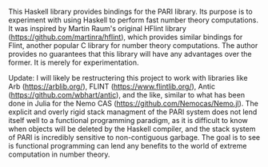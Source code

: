 This Haskell library provides bindings for the PARI library. Its purpose is to experiment with using Haskell to perform fast number theory computations. It was inspired by Martin Raum's original HFlint library (https://github.com/martinra/hflint), which provides similar bindings for Flint, another popular C library for number theory computations. The author provides no guarantees that this library will have any advantages over the former. It is merely for experimentation.

Update: I will likely be restructering this project to work with libraries like Arb (https://arblib.org/), FLINT (https://www.flintlib.org/), Antic (https://github.com/wbhart/antic), and the like, similar to what has been done in Julia for the Nemo CAS (https://github.com/Nemocas/Nemo.jl). The explicit and overly rigid stack managment of the PARI system does not lend itself well to a functional programming paradigm, as it is difficult to know when objects will be deleted by the Haskell compiler, and the stack system of PARI is incredibly sensitive to non-contiguous garbage. The goal is to see is functional programming can lend any benefits to the world of extreme computation in number theory.
